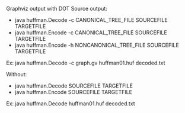 Graphviz output with DOT Source output:

* java huffman.Decode -c CANONICAL_TREE_FILE SOURCEFILE TARGETFILE
* java huffman.Encode -c CANONICAL_TREE_FILE SOURCEFILE TARGETFILE
* java huffman.Encode -h NONCANONICAL_TREE_FILE SOURCEFILE TARGETFILE
 
Ex: java huffman.Decode -c graph.gv huffman01.huf decoded.txt

Without:

* java huffman.Decode SOURCEFILE TARGETFILE
* java huffman.Encode SOURCEFILE TARGETFILE

Ex: java huffman.Decode huffman01.huf decoded.txt
